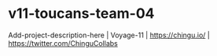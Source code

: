 # v11-toucans-team-04
Add-project-description-here | Voyage-11 | https://chingu.io/ | https://twitter.com/ChinguCollabs
